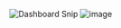 ![Dashboard Snip](https://github.com/RajatPawar1297/HR---Dashboard---MySQL---PowerBI/assets/130127312/9eea8491-4969-4d20-9a1a-3d6736011e28)
![image](https://github.com/RajatPawar1297/HR---Dashboard---MySQL---PowerBI/assets/130127312/b5c7b85b-33e0-4e5d-afb4-dce4ac64bb9e)
